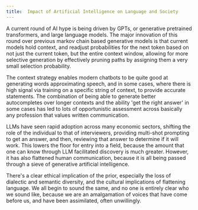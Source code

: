 ```yaml
---
title:  Impact of Artificial Intelligence on Language and Society
---
```


A current round of AI hype is being driven by GPTs, or generative pretrained transformers, and large language models. The major innovation of this round over previous markov chain based generative models is that current models hold context, and readjust probabilities for the next token based on not just the current token, but the entire context window, allowing for more selective generation by effectively pruning paths by assigning them a very small selection probability.

The context strategy enables modern chatbots to be quite good at generating words approximating speech, and in some cases, where there is high signal via training on a specific string of context, to provide accurate statements. The combination of being able to generate better autocompletes over longer contexts and the ability 'get the right answer' in some cases has led to lots of opportunistic assessment across basically any profession that values written communication.

LLMs have seen rapid adoption across many economic sectors, shifting the role of the individual to that of interviewers, providing multi-shot prompting to get an answer, and then, reviewing that answer to determine if it will work. This lowers the floor for entry into a field, because the amount that one can know through LLM facilitated discovery is much greater. However, it has also flattened human communication, because it is all being passed through a sieve of generative artificial intelligence.

There's a clear ethical implication of the prior, especially the loss of dialectic and semantic diversity, and the cultural implications of flattening language. We all begin to sound the same, and no one is entirely clear who we sound like, because we are an amalgamation of voices that have come before us, and have been assimilated, often unwillingly.
